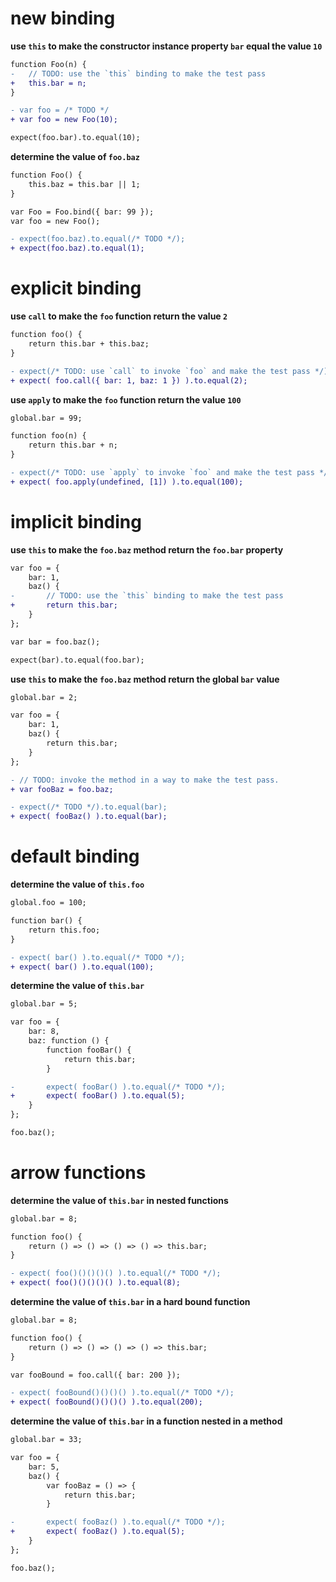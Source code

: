 # new binding
**use `this` to make the constructor instance property `bar` equal the value `10`**

```diff
function Foo(n) {
- 	// TODO: use the `this` binding to make the test pass
+ 	this.bar = n;
}

- var foo = /* TODO */
+ var foo = new Foo(10);

expect(foo.bar).to.equal(10);
```

**determine the value of `foo.baz`**

```diff
function Foo() {
	this.baz = this.bar || 1;
}

var Foo = Foo.bind({ bar: 99 });
var foo = new Foo();

- expect(foo.baz).to.equal(/* TODO */);
+ expect(foo.baz).to.equal(1);
```

# explicit binding
**use `call` to make the `foo` function return the value `2`**

```diff
function foo() {
	return this.bar + this.baz;
}

- expect(/* TODO: use `call` to invoke `foo` and make the test pass */).to.equal(2)
+ expect( foo.call({ bar: 1, baz: 1 }) ).to.equal(2);
```

**use `apply` to make the `foo` function return the value `100`**

```diff
global.bar = 99;

function foo(n) {
	return this.bar + n;
}

- expect(/* TODO: use `apply` to invoke `foo` and make the test pass */).to.equal(100);
+ expect( foo.apply(undefined, [1]) ).to.equal(100);
```

# implicit binding
**use `this` to make the `foo.baz` method return the `foo.bar` property**

```diff
var foo = {
	bar: 1,
	baz() {
-		// TODO: use the `this` binding to make the test pass
+		return this.bar;
	}
};

var bar = foo.baz();

expect(bar).to.equal(foo.bar);
```

**use `this` to make the `foo.baz` method return the global `bar` value**

```diff
global.bar = 2;

var foo = {
	bar: 1,
	baz() {
		return this.bar;
	}
};

- // TODO: invoke the method in a way to make the test pass.
+ var fooBaz = foo.baz;

- expect(/* TODO */).to.equal(bar);
+ expect( fooBaz() ).to.equal(bar);
```

# default binding
**determine the value of `this.foo`**

```diff
global.foo = 100;

function bar() {
	return this.foo;
}

- expect( bar() ).to.equal(/* TODO */);
+ expect( bar() ).to.equal(100);
```

**determine the value of `this.bar`**

```diff
global.bar = 5;

var foo = {
	bar: 8,
	baz: function () {
		function fooBar() {
			return this.bar;
		}

-		expect( fooBar() ).to.equal(/* TODO */);
+		expect( fooBar() ).to.equal(5);
	}
};

foo.baz();
```

# arrow functions
**determine the value of `this.bar` in nested functions**

```diff
global.bar = 8;

function foo() {
	return () => () => () => () => this.bar;
}

- expect( foo()()()()() ).to.equal(/* TODO */);
+ expect( foo()()()()() ).to.equal(8);
```

**determine the value of `this.bar` in a hard bound function**

```diff
global.bar = 8;

function foo() {
	return () => () => () => () => this.bar;
}

var fooBound = foo.call({ bar: 200 });

- expect( fooBound()()()() ).to.equal(/* TODO */);
+ expect( fooBound()()()() ).to.equal(200);
```

**determine the value of `this.bar` in a function nested in a method**

```diff
global.bar = 33;

var foo = {
	bar: 5,
	baz() {
		var fooBaz = () => {
			return this.bar;
		}

-		expect( fooBaz() ).to.equal(/* TODO */);
+		expect( fooBaz() ).to.equal(5);
	}
};

foo.baz();
```
